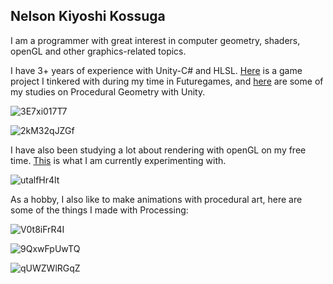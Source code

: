 ## Nelson Kiyoshi Kossuga

I am a programmer with great interest in computer geometry, shaders, openGL and other graphics-related topics.

I have 3+ years of experience with Unity-C# and HLSL. [Here](https://github.com/5Daydreams/SnakeGameAlgorithms) is a game project I tinkered with during my time in Futuregames, and [here](https://github.com/5Daydreams/ProceduralGeometryUnity) are some of my studies on Procedural Geometry with Unity.

![3E7xi017T7](https://user-images.githubusercontent.com/49330163/170142710-bb71570c-5081-42a3-af78-a6a87559a019.gif)

![2kM32qJZGf](https://user-images.githubusercontent.com/49330163/170142698-15fc08ef-180b-4ed7-9849-2e5125c997e1.gif)


I have also been studying a lot about rendering with openGL on my free time. [This](https://github.com/5Daydreams/StudiesOpenGL) is what I am currently experimenting with.

![utalfHr4lt](https://user-images.githubusercontent.com/49330163/170142724-68b3aaed-7181-4514-a576-395abde7de5d.gif)

As a hobby, I also like to make animations with procedural art, here are some of the things I made with Processing:

![V0t8iFrR4I](https://user-images.githubusercontent.com/49330163/170142857-6b2b9317-999f-44aa-9349-42689db8b683.gif)

![9QxwFpUwTQ](https://user-images.githubusercontent.com/49330163/170142964-5fbb75a9-f205-49d3-8806-524e23b2a470.gif)

![qUWZWlRGqZ](https://user-images.githubusercontent.com/49330163/170143337-5c874873-5725-423a-a8a2-fa2a6a5020fa.gif)
